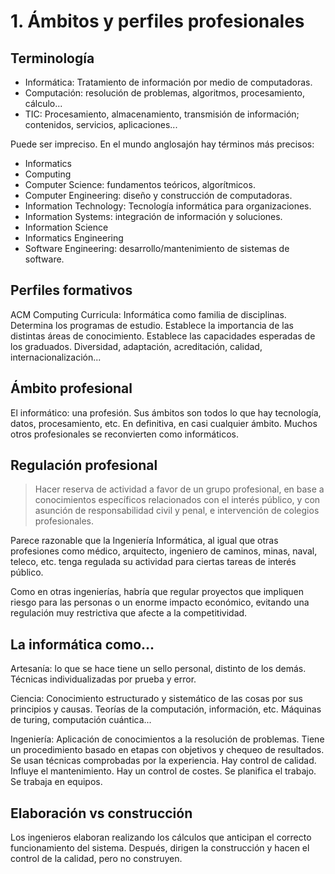 

# 1. Ámbitos y perfiles profesionales
## Terminología
- Informática: Tratamiento de información por medio de computadoras.
- Computación: resolución de problemas, algoritmos, procesamiento, cálculo...
- TIC: Procesamiento, almacenamiento, transmisión de información; contenidos, servicios, aplicaciones...

Puede ser impreciso. En el mundo anglosajón hay términos más precisos:
- Informatics
- Computing
- Computer Science: fundamentos teóricos, algorítmicos.
- Computer Engineering: diseño y construcción de computadoras.
- Information Technology: Tecnología informática para organizaciones.
- Information Systems: integración de información y soluciones.
- Information Science
- Informatics Engineering
- Software Engineering: desarrollo/mantenimiento de sistemas de software.

## Perfiles formativos
ACM Computing Curricula: Informática como familia de disciplinas. Determina los programas de estudio. Establece la importancia de las distintas áreas de conocimiento. Establece las capacidades esperadas de los graduados. Diversidad, adaptación, acreditación, calidad, internacionalización...

## Ámbito profesional
El informático: una profesión. Sus ámbitos son todos lo que hay tecnología, datos, procesamiento, etc. En definitiva, en casi cualquier ámbito. Muchos otros profesionales se reconvierten como informáticos.

## Regulación profesional
> Hacer reserva de actividad a favor de un grupo profesional, en base a conocimientos específicos relacionados con el interés público, y con asunción de responsabilidad civil y penal, e intervención de colegios profesionales.

Parece razonable que la Ingeniería Informática, al igual que otras profesiones como médico, arquitecto, ingeniero de caminos, minas, naval, teleco, etc. tenga regulada su actividad para ciertas tareas de interés público.

Como en otras ingenierías, habría que regular proyectos que impliquen riesgo para las personas o un enorme impacto económico, evitando una regulación muy restrictiva que afecte a la competitividad.

## La informática como...
Artesanía: lo que se hace tiene un sello personal, distinto de los demás. Técnicas individualizadas por prueba y error.

Ciencia: Conocimiento estructurado y sistemático de las cosas por sus principios y causas. Teorías de la computación, información, etc. Máquinas de turing, computación cuántica...

Ingeniería: Aplicación de conocimientos a la resolución de problemas. Tiene un procedimiento basado en etapas con objetivos y chequeo de resultados. Se usan técnicas comprobadas por la experiencia. Hay control de calidad. Influye el mantenimiento. Hay un control de costes. Se planifica el trabajo. Se trabaja en equipos.

## Elaboración vs construcción
Los ingenieros elaboran realizando los cálculos que anticipan el correcto funcionamiento del sistema. Después, dirigen la construcción y hacen el control de la calidad, pero no construyen.
